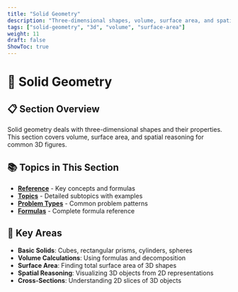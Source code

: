 ```yaml
---
title: "Solid Geometry"
description: "Three-dimensional shapes, volume, surface area, and spatial reasoning"
tags: ["solid-geometry", "3d", "volume", "surface-area"]
weight: 11
draft: false
ShowToc: true
---
```


# 🧊 Solid Geometry

## 📋 Section Overview

Solid geometry deals with three-dimensional shapes and their properties. This section covers volume, surface area, and spatial reasoning for common 3D figures.

## 📚 Topics in This Section

- **[Reference](reference)** - Key concepts and formulas
- **[Topics](topics)** - Detailed subtopics with examples
- **[Problem Types](problem-types)** - Common problem patterns
- **[Formulas](formulas)** - Complete formula reference

## 🎯 Key Areas

- **Basic Solids**: Cubes, rectangular prisms, cylinders, spheres
- **Volume Calculations**: Using formulas and decomposition
- **Surface Area**: Finding total surface area of 3D shapes
- **Spatial Reasoning**: Visualizing 3D objects from 2D representations
- **Cross-Sections**: Understanding 2D slices of 3D objects
